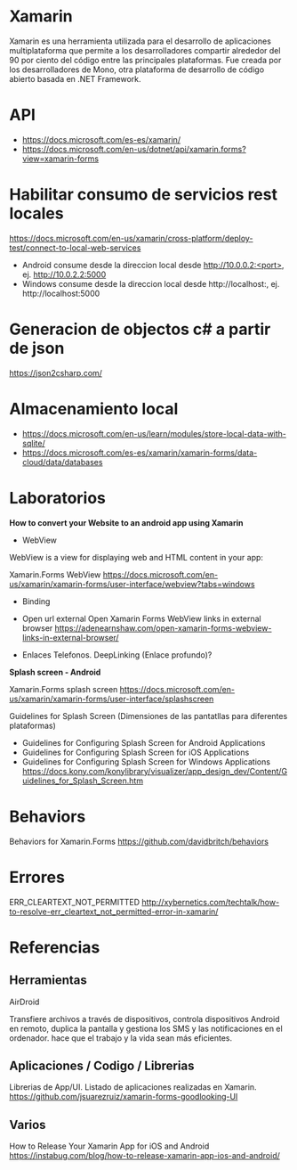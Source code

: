 # Xamarin

Xamarin es una herramienta utilizada para el desarrollo de aplicaciones multiplataforma que permite a los desarrolladores compartir alrededor del 90 por ciento del código entre las principales plataformas. Fue creada por los desarrolladores de Mono, otra plataforma de desarrollo de código abierto basada en .NET Framework. 

# API
* https://docs.microsoft.com/es-es/xamarin/
* https://docs.microsoft.com/en-us/dotnet/api/xamarin.forms?view=xamarin-forms

# Habilitar consumo de servicios rest locales
https://docs.microsoft.com/en-us/xamarin/cross-platform/deploy-test/connect-to-local-web-services
* Android consume desde la direccion local desde http://10.0.0.2:<port>, ej. http://10.0.2.2:5000
* Windows consume desde la direccion local desde http://localhost:<port>, ej. http://localhost:5000

# Generacion de objectos c# a partir de json
https://json2csharp.com/

# Almacenamiento local
* https://docs.microsoft.com/en-us/learn/modules/store-local-data-with-sqlite/
* https://docs.microsoft.com/es-es/xamarin/xamarin-forms/data-cloud/data/databases

# Laboratorios

**How to convert your Website to an android app using Xamarin**

- WebView

WebView is a view for displaying web and HTML content in your app:

Xamarin.Forms WebView
https://docs.microsoft.com/en-us/xamarin/xamarin-forms/user-interface/webview?tabs=windows

- Binding

- Open url external
Open Xamarin Forms WebView links in external browser
https://adenearnshaw.com/open-xamarin-forms-webview-links-in-external-browser/

- Enlaces Telefonos. 
DeepLinking (Enlace profundo)?



**Splash screen -  Android**

Xamarin.Forms splash screen
https://docs.microsoft.com/en-us/xamarin/xamarin-forms/user-interface/splashscreen

Guidelines for Splash Screen (Dimensiones de las pantatllas para diferentes plataformas)
- Guidelines for Configuring Splash Screen for Android Applications
- Guidelines for Configuring Splash Screen for iOS Applications
- Guidelines for Configuring Splash Screen for Windows Applications
https://docs.kony.com/konylibrary/visualizer/app_design_dev/Content/Guidelines_for_Splash_Screen.htm




# Behaviors 

Behaviors for Xamarin.Forms 
https://github.com/davidbritch/behaviors


# Errores

ERR_CLEARTEXT_NOT_PERMITTED
http://xybernetics.com/techtalk/how-to-resolve-err_cleartext_not_permitted-error-in-xamarin/

# Referencias



## Herramientas

AirDroid 

Transfiere archivos a través de dispositivos, controla dispositivos Android en remoto, duplica la pantalla y gestiona los SMS y las notificaciones en el ordenador.   hace que el trabajo y la vida sean más eficientes. 


## Aplicaciones / Codigo / Librerias


Librerias de App/UI. Listado de aplicaciones realizadas en Xamarin. 
https://github.com/jsuarezruiz/xamarin-forms-goodlooking-UI

## Varios

How to Release Your Xamarin App for iOS and Android
https://instabug.com/blog/how-to-release-xamarin-app-ios-and-android/


